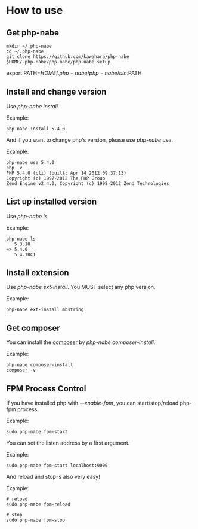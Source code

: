 How to use
==========

Get php-nabe
------------

    mkdir ~/.php-nabe
    cd ~/.php-nabe
    git clone https://github.com/kawahara/php-nabe
    $HOME/.php-nabe/php-nabe/php-nabe setup

export PATH=$HOME/.php-nabe/php-nabe/bin:$PATH

Install and change version
--------------------------

Use *php-nabe install*.

Example:

    php-nabe install 5.4.0

And if you want to change php's version,
please use *php-nabe use*.

Example:

    php-nabe use 5.4.0
    php -v
    PHP 5.4.0 (cli) (built: Apr 14 2012 09:37:13)
    Copyright (c) 1997-2012 The PHP Group
    Zend Engine v2.4.0, Copyright (c) 1998-2012 Zend Technologies

List up installed version
-------------------------

Use *php-nabe ls*

Example:

    php-nabe ls
       5.3.10
    => 5.4.0
       5.4.1RC1


Install extension
-----------------

Use *php-nabe ext-install*.
You MUST select any php version.

Example:

    php-nabe ext-install mbstring

Get composer
------------

You can install the [composer](http://getcomposer.org/) by
*php-nabe composer-install*.

Example:

    php-nabe composer-install
    composer -v

FPM Process Control
-------------------

If you have installed php with *--enable-fpm*,
you can start/stop/reload php-fpm process.

Example:

    sudo php-nabe fpm-start

You can set the listen address by a first argument.

Example:

    sudo php-nabe fpm-start localhost:9000

And reload and stop is also very easy!

Example:

    # reload
    sudo php-nabe fpm-reload

    # stop
    sudo php-nabe fpm-stop
